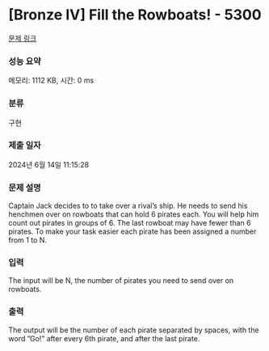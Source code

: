 # [Bronze IV] Fill the Rowboats! - 5300 

[문제 링크](https://www.acmicpc.net/problem/5300) 

### 성능 요약

메모리: 1112 KB, 시간: 0 ms

### 분류

구현

### 제출 일자

2024년 6월 14일 11:15:28

### 문제 설명

<p>Captain Jack decides to to take over a rival’s ship. He needs to send his henchmen over on rowboats that can hold 6 pirates each. You will help him count out pirates in groups of 6. The last rowboat may have fewer than 6 pirates. To make your task easier each pirate has been assigned a number from 1 to N.</p>

### 입력 

 <p>The input will be N, the number of pirates you need to send over on rowboats.</p>

### 출력 

 <p>The output will be the number of each pirate separated by spaces, with the word ”Go!” after every 6th pirate, and after the last pirate.</p>

